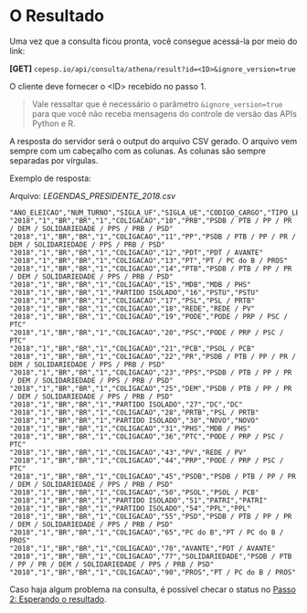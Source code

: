 # O Resultado

Uma vez que a consulta ficou pronta, você consegue acessá-la por meio do link:

**[GET]** `cepesp.io/api/consulta/athena/result?id=<ID>&ignore_version=true`

O cliente deve fornecer o \<ID\> recebido no passo 1.

> Vale ressaltar que é necessário o parâmetro `&ignore_version=true` para que você não receba mensagens do controle de versão das APIs Python e R.

A resposta do servidor será o output do arquivo CSV gerado. 
O arquivo vem sempre com um cabeçalho com as colunas. 
As colunas são sempre separadas por vírgulas.

Exemplo de resposta:

Arquivo: _LEGENDAS_PRESIDENTE_2018.csv_
```
"ANO_ELEICAO","NUM_TURNO","SIGLA_UF","SIGLA_UE","CODIGO_CARGO","TIPO_LEGENDA","NUMERO_PARTIDO","SIGLA_PARTIDO","COMPOSICAO_COLIGACAO"
"2018","1","BR","BR","1","COLIGACAO","10","PRB","PSDB / PTB / PP / PR / DEM / SOLIDARIEDADE / PPS / PRB / PSD"
"2018","1","BR","BR","1","COLIGACAO","11","PP","PSDB / PTB / PP / PR / DEM / SOLIDARIEDADE / PPS / PRB / PSD"
"2018","1","BR","BR","1","COLIGACAO","12","PDT","PDT / AVANTE"
"2018","1","BR","BR","1","COLIGACAO","13","PT","PT / PC do B / PROS"
"2018","1","BR","BR","1","COLIGACAO","14","PTB","PSDB / PTB / PP / PR / DEM / SOLIDARIEDADE / PPS / PRB / PSD"
"2018","1","BR","BR","1","COLIGACAO","15","MDB","MDB / PHS"
"2018","1","BR","BR","1","PARTIDO ISOLADO","16","PSTU","PSTU"
"2018","1","BR","BR","1","COLIGACAO","17","PSL","PSL / PRTB"
"2018","1","BR","BR","1","COLIGACAO","18","REDE","REDE / PV"
"2018","1","BR","BR","1","COLIGACAO","19","PODE","PODE / PRP / PSC / PTC"
"2018","1","BR","BR","1","COLIGACAO","20","PSC","PODE / PRP / PSC / PTC"
"2018","1","BR","BR","1","COLIGACAO","21","PCB","PSOL / PCB"
"2018","1","BR","BR","1","COLIGACAO","22","PR","PSDB / PTB / PP / PR / DEM / SOLIDARIEDADE / PPS / PRB / PSD"
"2018","1","BR","BR","1","COLIGACAO","23","PPS","PSDB / PTB / PP / PR / DEM / SOLIDARIEDADE / PPS / PRB / PSD"
"2018","1","BR","BR","1","COLIGACAO","25","DEM","PSDB / PTB / PP / PR / DEM / SOLIDARIEDADE / PPS / PRB / PSD"
"2018","1","BR","BR","1","PARTIDO ISOLADO","27","DC","DC"
"2018","1","BR","BR","1","COLIGACAO","28","PRTB","PSL / PRTB"
"2018","1","BR","BR","1","PARTIDO ISOLADO","30","NOVO","NOVO"
"2018","1","BR","BR","1","COLIGACAO","31","PHS","MDB / PHS"
"2018","1","BR","BR","1","COLIGACAO","36","PTC","PODE / PRP / PSC / PTC"
"2018","1","BR","BR","1","COLIGACAO","43","PV","REDE / PV"
"2018","1","BR","BR","1","COLIGACAO","44","PRP","PODE / PRP / PSC / PTC"
"2018","1","BR","BR","1","COLIGACAO","45","PSDB","PSDB / PTB / PP / PR / DEM / SOLIDARIEDADE / PPS / PRB / PSD"
"2018","1","BR","BR","1","COLIGACAO","50","PSOL","PSOL / PCB"
"2018","1","BR","BR","1","PARTIDO ISOLADO","51","PATRI","PATRI"
"2018","1","BR","BR","1","PARTIDO ISOLADO","54","PPL","PPL"
"2018","1","BR","BR","1","COLIGACAO","55","PSD","PSDB / PTB / PP / PR / DEM / SOLIDARIEDADE / PPS / PRB / PSD"
"2018","1","BR","BR","1","COLIGACAO","65","PC do B","PT / PC do B / PROS"
"2018","1","BR","BR","1","COLIGACAO","70","AVANTE","PDT / AVANTE"
"2018","1","BR","BR","1","COLIGACAO","77","SOLIDARIEDADE","PSDB / PTB / PP / PR / DEM / SOLIDARIEDADE / PPS / PRB / PSD"
"2018","1","BR","BR","1","COLIGACAO","90","PROS","PT / PC do B / PROS"
```

Caso haja algum problema na consulta, é possível checar o status no [Passo 2: Esperando o resultado](03_Espera.md).
